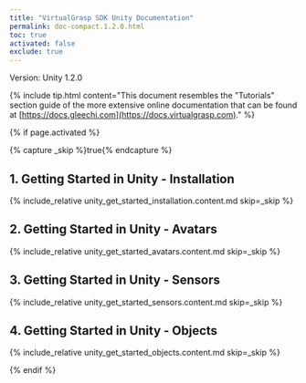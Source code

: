 ```yaml
---
title: "VirtualGrasp SDK Unity Documentation"
permalink: doc-compact.1.2.0.html
toc: true
activated: false
exclude: true
---
```


Version: Unity 1.2.0

{% include tip.html content="This document resembles the \"Tutorials\" section guide of the more extensive online documentation that can be found at [https://docs.gleechi.com](https://docs.virtualgrasp.com)." %}

<!-- We are using "activated" only for on-demand doc pdf generation. If enabled, the search will parse it 
and there are side-effects on the original included pages; and we do not want those. -->

{% if page.activated %} 

{% capture _skip %}true{% endcapture %}

## 1. Getting Started in Unity - Installation
{% include_relative unity_get_started_installation.content.md skip=_skip %}

## 2. Getting Started in Unity - Avatars
{% include_relative unity_get_started_avatars.content.md skip=_skip %}

## 3. Getting Started in Unity - Sensors
{% include_relative unity_get_started_sensors.content.md skip=_skip %}

## 4. Getting Started in Unity - Objects
{% include_relative unity_get_started_objects.content.md skip=_skip %}

{% endif %} 